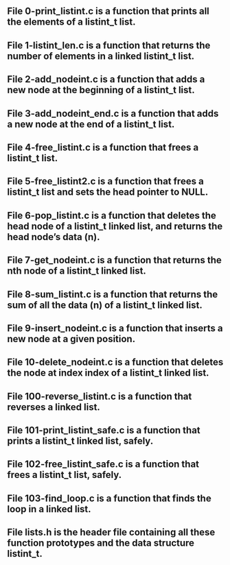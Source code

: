 ## File 0-print_listint.c is a function that prints all the elements of a listint_t list.

## File 1-listint_len.c is a function that returns the number of elements in a linked listint_t list.

## File 2-add_nodeint.c is a function that adds a new node at the beginning of a listint_t list.

## File 3-add_nodeint_end.c is a function that adds a new node at the end of a listint_t list.

## File 4-free_listint.c is a function that frees a listint_t list.

## File 5-free_listint2.c is a function that frees a listint_t list and sets the head pointer to NULL.

## File 6-pop_listint.c is a function that deletes the head node of a listint_t linked list, and returns the head node’s data (n).

## File 7-get_nodeint.c is a function that returns the nth node of a listint_t linked list.

## File 8-sum_listint.c is a function that returns the sum of all the data (n) of a listint_t linked list.

## File 9-insert_nodeint.c is a function that inserts a new node at a given position.

## File 10-delete_nodeint.c is a function that deletes the node at index index of a listint_t linked list.

## File 100-reverse_listint.c is a function that reverses a linked list.

## File 101-print_listint_safe.c is a function that prints a listint_t linked list, safely.

## File 102-free_listint_safe.c is a function that frees a listint_t list, safely.

## File 103-find_loop.c is a function that finds the loop in a linked list.

## File lists.h is the header file containing all these function prototypes and the data structure listint_t.

